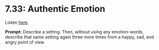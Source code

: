 # 7.33: Authentic Emotion 

Listen [here](http://www.writingexcuses.com/2012/08/12/writing-excuses-7-33-authentic-emotion/). 

**Prompt:** Describe a setting. Then, without using any emotion-words, describe that same setting again three more times from a happy, sad, and angry point of view.